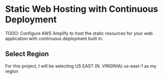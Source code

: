# Static Web Hosting with Continuous Deployment
TODO: Configure AWS Amplify to host the static resources for your web application with continuous deployment built in.
## Select Region
For this project, I will be selecting US EAST (N. VIRGINIA) us-east-1 as my region
